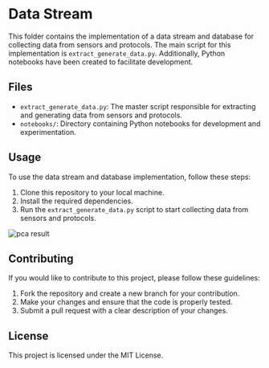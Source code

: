 # Data Stream

This folder contains the implementation of a data stream and database for collecting data from sensors and protocols. The main script for this implementation is `extract_generate_data.py`. Additionally, Python notebooks have been created to facilitate development.

## Files

- `extract_generate_data.py`: The master script responsible for extracting and generating data from sensors and protocols.
- `notebooks/`: Directory containing Python notebooks for development and experimentation.

## Usage

To use the data stream and database implementation, follow these steps:

1. Clone this repository to your local machine.
2. Install the required dependencies.
3. Run the `extract_generate_data.py` script to start collecting data from sensors and protocols.

![pca result](pcavis.jpeg "PCA results visualised")

## Contributing

If you would like to contribute to this project, please follow these guidelines:

1. Fork the repository and create a new branch for your contribution.
2. Make your changes and ensure that the code is properly tested.
3. Submit a pull request with a clear description of your changes.

## License

This project is licensed under the MIT License.
